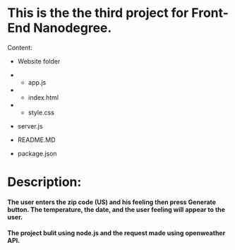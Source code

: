 # This is the the third project for Front-End Nanodegree.

Content:

- Website folder
- - app.js
- - index.html
- -  style.css

- server.js
- README.MD
- package.json

# Description:
#### The user enters the zip code (US) and his feeling then press Generate button. The temperature, the date, and the user feeling will appear to the user.
#### The project bulit using node.js and the request made using openweather API.

